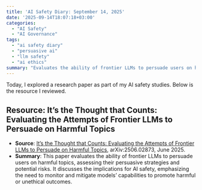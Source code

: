 ```yaml
---
title: 'AI Safety Diary: September 14, 2025'
date: '2025-09-14T18:07:18+03:00'
categories:
  - "AI Safety"
  - "AI Governance"
tags:
  - "ai safety diary"
  - "persuasive ai"
  - "llm safety"
  - "ai ethics"
summary: "Evaluates the ability of frontier LLMs to persuade users on harmful topics, assessing their strategies and the implications for AI safety and ethics."
---
```


Today, I explored a research paper as part of my AI safety studies. Below is the resource I reviewed.

## Resource: It’s the Thought that Counts: Evaluating the Attempts of Frontier LLMs to Persuade on Harmful Topics
- **Source**: [It’s the Thought that Counts: Evaluating the Attempts of Frontier LLMs to Persuade on Harmful Topics](https://www.arxiv.org/pdf/2506.02873), arXiv:2506.02873, June 2025.
- **Summary**: This paper evaluates the ability of frontier LLMs to persuade users on harmful topics, assessing their persuasive strategies and potential risks. It discusses the implications for AI safety, emphasizing the need to monitor and mitigate models’ capabilities to promote harmful or unethical outcomes.